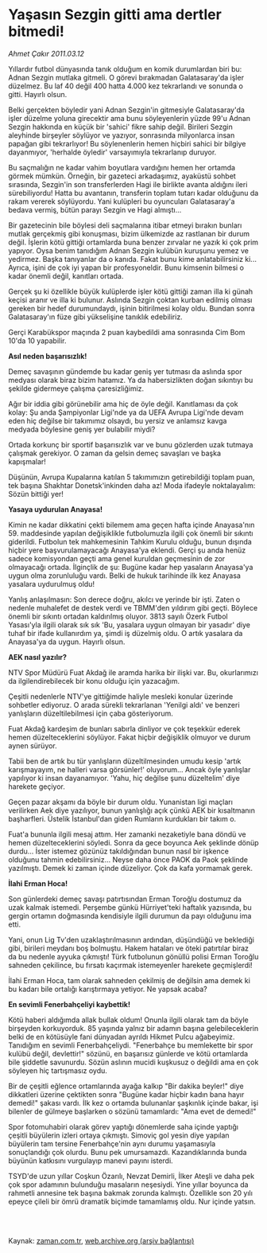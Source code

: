 # Yaşasın Sezgin gitti ama dertler bitmedi!

*Ahmet Çakır 2011.03.12*

<td class="columnist-detail">
<p>Yıllardır futbol dünyasında tanık olduğum en komik durumlardan biri bu: Adnan Sezgin mutlaka gitmeli. O görevi bırakmadan Galatasaray'da işler düzelmez. Bu laf 40 değil 400 hatta 4.000 kez tekrarlandı ve sonunda o gitti. Hayırlı olsun.</p>
<p>
<div id="haberMetinDiv">
<p>Belki gerçekten böyledir yani Adnan Sezgin'in gitmesiyle Galatasaray'da işler düzelme yoluna girecektir ama bunu söyleyenlerin yüzde 99'u Adnan Sezgin hakkında en küçük bir 'sahici' fikre sahip değil. Birileri Sezgin aleyhinde birşeyler söylüyor ve yazıyor, sonrasında milyonlarca insan papağan gibi tekrarlıyor! Bu söylenenlerin hemen hiçbiri sahici bir bilgiye dayanmıyor, 'herhalde öyledir' varsayımıyla tekrarlanıp duruyor.
<p>Bu saçmalığın ne kadar vahim boyutlara vardığını hemen her ortamda görmek mümkün. Örneğin, bir gazeteci arkadaşımız, ayaküstü sohbet sırasında, Sezgin'in son transferlerden Hagi ile birlikte avanta aldığını ileri sürebiliyordu! Hatta bu avantanın, transferin toplam tutarı kadar olduğunu da rakam vererek söylüyordu. Yani kulüpleri bu oyuncuları Galatasaray'a bedava vermiş, bütün parayı Sezgin ve Hagi almıştı...
<p>Bir gazetecinin bile böylesi deli saçmalarına itibar etmeyi bırakın bunları mutlak gerçekmiş gibi konuşması, bizim ülkemizde az rastlanan bir durum değil. İşlerin kötü gittiği ortamlarda buna benzer zırvalar ne yazık ki çok prim yapıyor. Oysa benim tanıdığım Adnan Sezgin kulübün kuruşunu yemez ve yedirmez. Başka tanıyanlar da o kanıda. Fakat bunu kime anlatabilirsiniz ki... Ayrıca, işini de çok iyi yapan bir profesyoneldir. Bunu kimsenin bilmesi o kadar önemli değil, kanıtları ortada.
<p>Gerçek şu ki özellikle büyük kulüplerde işler kötü gittiği zaman illa ki günah keçisi aranır ve illa ki bulunur. Aslında Sezgin çoktan kurban edilmiş olması gereken bir hedef durumundaydı, işinin bitirilmesi kolay oldu. Bundan sonra Galatasaray'ın füze gibi yükselişine tanıklık edebiliriz.
<p>Gerçi Karabükspor maçında 2 puan kaybedildi ama sonrasında Cim Bom 10'da 10 yapabilir.
<p><b>Asıl neden başarısızlık!</b>
<p>Demeç savaşının gündemde bu kadar geniş yer tutması da aslında spor medyası olarak biraz bizim hatamız. Ya da habersizlikten doğan sıkıntıyı bu şekilde gidermeye çalışma çaresizliğimiz.
<p>Ağır bir iddia gibi görünebilir ama hiç de öyle değil. Kanıtlaması da çok kolay: Şu anda Şampiyonlar Ligi'nde ya da UEFA Avrupa Ligi'nde devam eden hiç değilse bir takımımız olsaydı, bu yersiz ve anlamsız kavga medyada böylesine geniş yer bulabilir miydi?
<p>Ortada korkunç bir sportif başarısızlık var ve bunu gözlerden uzak tutmaya çalışmak gerekiyor. O zaman da gelsin demeç savaşları ve başka kapışmalar! 
<p>Düşünün, Avrupa Kupalarına katılan 5 takımımızın getirebildiği toplam puan, tek başına Shakhtar Donetsk'inkinden daha az! Moda ifadeyle noktalayalım: Sözün bittiği yer! 
<p><b>Yasaya uydurulan Anayasa!</b>
<p>Kimin ne kadar dikkatini çekti bilemem ama geçen hafta içinde Anayasa'nın 59. maddesinde yapılan değişiklikle futbolumuzla ilgili çok önemli bir sıkıntı giderildi. Futbolun tek mahkemesinin Tahkim Kurulu olduğu, bunun dışında hiçbir yere başvurulamayacağı Anayasa'ya eklendi. Gerçi şu anda henüz sadece komisyondan geçti ama genel kuruldan geçmesinin de zor olmayacağı ortada. İlginçlik de şu: Bugüne kadar hep yasaların Anayasa'ya uygun olma zorunluluğu vardı. Belki de hukuk tarihinde ilk kez Anayasa yasalara uydurulmuş oldu!
<p>Yanlış anlaşılmasın: Son derece doğru, akılcı ve yerinde bir işti. Zaten o nedenle muhalefet de destek verdi ve TBMM'den yıldırım gibi geçti. Böylece önemli bir sıkıntı ortadan kaldırılmış oluyor. 3813 sayılı Özerk Futbol Yasası'yla ilgili olarak sık sık 'Bu, yasalara uygun olmayan bir yasadır' diye tuhaf bir ifade kullanırdım ya, şimdi iş düzelmiş oldu. O artık yasalara da Anayasa'ya da uygun. Hayırlı olsun. 
<p><b>AEK nasıl yazılır?</b>
<p>NTV Spor Müdürü Fuat Akdağ ile aramda harika bir ilişki var. Bu, okurlarımızı da ilgilendirebilecek bir konu olduğu için yazacağım.
<p>Çeşitli nedenlerle NTV'ye gittiğimde haliyle mesleki konular üzerinde sohbetler ediyoruz. O arada sürekli tekrarlanan 'Yenilgi aldı' ve benzeri yanlışların düzeltilebilmesi için çaba gösteriyorum.
<p>Fuat Akdağ kardeşim de bunları sabırla dinliyor ve çok teşekkür ederek hemen düzelteceklerini söylüyor. Fakat hiçbir değişiklik olmuyor ve durum aynen sürüyor.
<p>Tabii ben de artık bu tür yanlışların düzeltilmesinden umudu kesip 'artık karışmayayım, ne halleri varsa görsünler!' oluyorum... Ancak öyle yanlışlar yapılıyor ki insan dayanamıyor. 'Yahu, hiç değilse şunu düzeltelim' diye harekete geçiyor.
<p>Geçen pazar akşamı da böyle bir durum oldu. Yunanistan ligi maçları verilirken Aek diye yazılıyor, bunun yanlışlığı açık çünkü AEK bir kısaltmanın başharfleri. Üstelik İstanbul'dan giden Rumların kurdukları bir takım o.
<p>Fuat'a bununla ilgili mesaj attım. Her zamanki nezaketiyle bana döndü ve hemen düzelteceklerini söyledi. Sonra da gece boyunca Aek şeklinde dönüp durdu... İster istemez gözünüz takıldığından bunun nasıl bir işkence olduğunu tahmin edebilirsiniz... Neyse daha önce PAOK da Paok şeklinde yazılmıştı. Demek ki zaman içinde düzeliyor. Çok da kafa yormamak gerek. 
<p><b>İlahi Erman Hoca!</b>
<p>Son günlerdeki demeç savaşı patırtısından Erman Toroğlu dostumuz da uzak kalmak istemedi. Perşembe günkü Hürriyet'teki haftalık yazısında, bu gergin ortamın doğmasında kendisiyle ilgili durumun da payı olduğunu ima etti.
<p>Yani, onun Lig Tv'den uzaklaştırılmasının ardından, düşündüğü ve beklediği gibi, birileri meydanı boş bolmuştu. Hakem hataları ve öteki patırtılar biraz da bu nedenle ayyuka çıkmıştı! Türk futbolunun gönüllü polisi Erman Toroğlu sahneden çekilince, bu fırsatı kaçırmak istemeyenler harekete geçmişlerdi!
<p>İlahi Erman Hoca, tam olarak sahneden çekilmiş de değilsin ama demek ki bu kadarı bile ortalığı karıştırmaya yetiyor. Ne yapsak acaba?
<p><b>En sevimli Fenerbahçeliyi kaybettik!</b>
<p>Kötü haberi aldığımda allak bullak oldum! Onunla ilgili olarak tam da böyle birşeyden korkuyorduk. 85 yaşında yalnız bir adamın başına gelebileceklerin belki de en kötüsüyle fani dünyadan ayrıldı Hikmet Pulcu ağabeyimiz. Tanıdığım en sevimli Fenerbahçeliydi. "Fenerbahçe bu memlekette bir spor kulübü değil, devlettir!" sözünü, en başarısız günlerde ve kötü ortamlarda bile şiddetle savunurdu. Sözün aslının mucidi kuşkusuz o değildi ama en çok söyleyen hiç tartışmasız oydu.
<p>Bir de çeşitli eğlence ortamlarında ayağa kalkıp "Bir dakika beyler!" diye dikkatleri üzerine çektikten sonra "Bugüne kadar hiçbir kadın bana hayır demedi!" şakası vardı. İlk kez o ortamda bulunanlar şaşkınlık içinde bakar, işi bilenler de gülmeye başlarken o sözünü tamamlardı: "Ama evet de demedi!"
<p>Spor fotomuhabiri olarak görev yaptığı dönemlerde saha içinde yaptığı çeşitli büyülerin izleri ortaya çıkmıştı. Simoviç gol yesin diye yapılan büyülerin tam tersine Fenerbahçe'nin aynı durumu yaşamasıyla sonuçlandığı çok olurdu. Bunu pek umursamazdı. Kazandıklarında bunda büyünün katkısını vurgulayıp manevi payını isterdi.
<p>TSYD'de uzun yıllar Coşkun Özarılı, Nevzat Demirli, İlker Ateşli ve daha pek çok spor adamının bulunduğu masaların neşesiydi. Yine yıllar boyunca da rahmetli annesine tek başına bakmak zorunda kalmıştı. Özellikle son 20 yılı epeyce çileli bir ömrü dramatik biçimde tamamlamış oldu. Nur içinde yatsın. </p></p></p></p></p></p></p></p></p></p></p></p></p></p></p></p></p></p></p></p></p></p></p></p></p></p></p></p></p></div>
</p>


<p><br>
		 </br></p></td>

Kaynak: [zaman.com.tr](http://zaman.com.tr/yazar.do?yazino=1106286), [web.archive.org (arşiv bağlantısı)](http://web.archive.org/web/20110318114344/http://www.zaman.com.tr:80/yazar.do?yazino=1106286)
